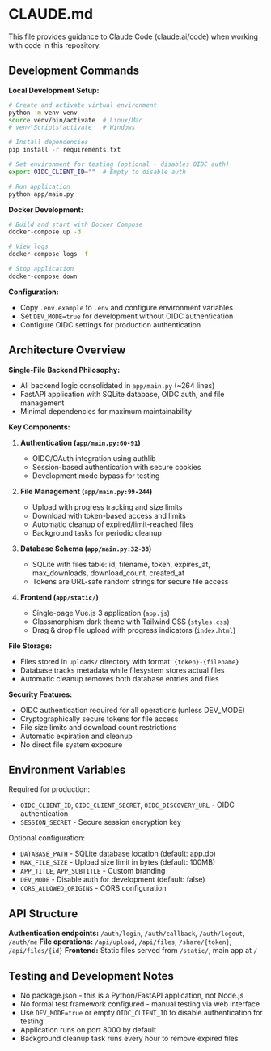 # CLAUDE.md

This file provides guidance to Claude Code (claude.ai/code) when working with code in this repository.

## Development Commands

**Local Development Setup:**
```bash
# Create and activate virtual environment
python -m venv venv
source venv/bin/activate  # Linux/Mac
# venv\Scripts\activate   # Windows

# Install dependencies
pip install -r requirements.txt

# Set environment for testing (optional - disables OIDC auth)
export OIDC_CLIENT_ID=""  # Empty to disable auth

# Run application
python app/main.py
```

**Docker Development:**
```bash
# Build and start with Docker Compose
docker-compose up -d

# View logs
docker-compose logs -f

# Stop application
docker-compose down
```

**Configuration:**
- Copy `.env.example` to `.env` and configure environment variables
- Set `DEV_MODE=true` for development without OIDC authentication
- Configure OIDC settings for production authentication

## Architecture Overview

**Single-File Backend Philosophy:**
- All backend logic consolidated in `app/main.py` (~264 lines)
- FastAPI application with SQLite database, OIDC auth, and file management
- Minimal dependencies for maximum maintainability

**Key Components:**

1. **Authentication (`app/main.py:60-91`)**
   - OIDC/OAuth integration using authlib
   - Session-based authentication with secure cookies
   - Development mode bypass for testing

2. **File Management (`app/main.py:99-244`)**
   - Upload with progress tracking and size limits
   - Download with token-based access and limits
   - Automatic cleanup of expired/limit-reached files
   - Background tasks for periodic cleanup

3. **Database Schema (`app/main.py:32-38`)**
   - SQLite with files table: id, filename, token, expires_at, max_downloads, download_count, created_at
   - Tokens are URL-safe random strings for secure file access

4. **Frontend (`app/static/`)**
   - Single-page Vue.js 3 application (`app.js`)
   - Glassmorphism dark theme with Tailwind CSS (`styles.css`)
   - Drag & drop file upload with progress indicators (`index.html`)

**File Storage:**
- Files stored in `uploads/` directory with format: `{token}-{filename}`
- Database tracks metadata while filesystem stores actual files
- Automatic cleanup removes both database entries and files

**Security Features:**
- OIDC authentication required for all operations (unless DEV_MODE)
- Cryptographically secure tokens for file access
- File size limits and download count restrictions
- Automatic expiration and cleanup
- No direct file system exposure

## Environment Variables

Required for production:
- `OIDC_CLIENT_ID`, `OIDC_CLIENT_SECRET`, `OIDC_DISCOVERY_URL` - OIDC authentication
- `SESSION_SECRET` - Secure session encryption key

Optional configuration:
- `DATABASE_PATH` - SQLite database location (default: app.db)
- `MAX_FILE_SIZE` - Upload size limit in bytes (default: 100MB)
- `APP_TITLE`, `APP_SUBTITLE` - Custom branding
- `DEV_MODE` - Disable auth for development (default: false)
- `CORS_ALLOWED_ORIGINS` - CORS configuration

## API Structure

**Authentication endpoints:** `/auth/login`, `/auth/callback`, `/auth/logout`, `/auth/me`
**File operations:** `/api/upload`, `/api/files`, `/share/{token}`, `/api/files/{id}`
**Frontend:** Static files served from `/static/`, main app at `/`

## Testing and Development Notes

- No package.json - this is a Python/FastAPI application, not Node.js
- No formal test framework configured - manual testing via web interface
- Use `DEV_MODE=true` or empty `OIDC_CLIENT_ID` to disable authentication for testing
- Application runs on port 8000 by default
- Background cleanup task runs every hour to remove expired files